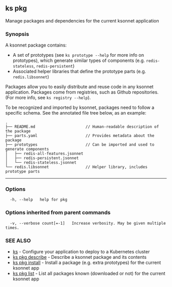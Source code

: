 ## ks pkg

Manage packages and dependencies for the current ksonnet application

### Synopsis


A ksonnet package contains:

* A set of prototypes (see `ks prototype --help` for more info on prototypes), which
generate similar types of components (e.g. `redis-stateless`, `redis-persistent`)
* Associated helper libraries that define the prototype parts (e.g. `redis.libsonnet`)

Packages allow you to easily distribute and reuse code in any ksonnet application.
Packages come from registries, such as Github repositories. (For more info, see
`ks registry --help`).

To be recognized and imported by ksonnet, packages need to follow a specific schema.
See the annotated file tree below, as an example:

```
.
├── README.md                      // Human-readable description of the package
├── parts.yaml                     // Provides metadata about the package
├── prototypes                     // Can be imported and used to generate components
│   ├── redis-all-features.jsonnet
│   ├── redis-persistent.jsonnet
│   └── redis-stateless.jsonnet
└── redis.libsonnet                // Helper library, includes prototype parts
```
---


### Options

```
  -h, --help   help for pkg
```

### Options inherited from parent commands

```
  -v, --verbose count[=-1]   Increase verbosity. May be given multiple times.
```

### SEE ALSO

* [ks](ks.md)	 - Configure your application to deploy to a Kubernetes cluster
* [ks pkg describe](ks_pkg_describe.md)	 - Describe a ksonnet package and its contents
* [ks pkg install](ks_pkg_install.md)	 - Install a package (e.g. extra prototypes) for the current ksonnet app
* [ks pkg list](ks_pkg_list.md)	 - List all packages known (downloaded or not) for the current ksonnet app

